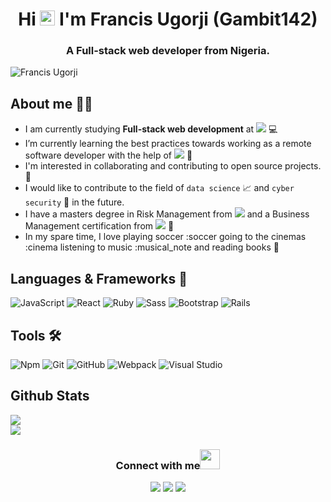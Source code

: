 <h1 align="center">Hi <img src="https://github.com/TheDudeThatCode/TheDudeThatCode/blob/master/Assets/Earth.gif" width="24px"> I'm Francis Ugorji&nbsp;(Gambit142)</h1>
<h3 align="center">A Full-stack web developer from Nigeria.</h3>
<p align="left"> <img src="https://komarev.com/ghpvc/?username=Gambit142&label=Views&color=blue&style=plastic" alt="Francis Ugorji" /></p>

## **About me** 👨🏿

- I am currently studying **Full-stack web development** at ![](https://img.shields.io/badge/-Microverse-blueviolet) :computer:
- I’m currently learning the best practices towards working as a remote software developer with the help of ![](https://img.shields.io/badge/-Microverse-blueviolet) :book:
- I'm interested in collaborating and contributing to open source projects. 👯
- I would like to contribute to the field of `data science` 📈  and `cyber security` 🔐 in the future.
- I have a masters degree in Risk Management from ![](https://img.shields.io/badge/-University%20of%20Lagos-green) and a Business Management certification from ![](https://img.shields.io/badge/-European%20Business%20University-rgb(29%2C%2025%2C%2018)) :school:
- In my spare time, I love playing soccer :soccer going to the cinemas :cinema listening to music :musical_note and reading books 📔 

## **Languages & Frameworks** 📶 

![JavaScript](https://icongr.am/devicon/javascript-original.svg?size=50&color=currentColor)
![React](https://icongr.am/devicon/react-original.svg?size=50&color=currentColor)
![Ruby](https://icongr.am/devicon/ruby-original-wordmark.svg?size=50&color=d26a6a)
![Sass](https://icongr.am/devicon/sass-original.svg?size=50&color=currentColor)
![Bootstrap](https://icongr.am/devicon/bootstrap-plain-wordmark.svg?size=50&color=e86d6d)
![Rails](https://icongr.am/devicon/rails-original-wordmark.svg?size=50&color=e98b8b)

## **Tools** 🛠 

![Npm](https://icongr.am/devicon/npm-original-wordmark.svg?size=50&color=currentColor)
![Git](https://icongr.am/devicon/git-original.svg?size=50&color=currentColor)
![GitHub](https://icongr.am/devicon/github-original.svg?size=50&color=e86d6d)
![Webpack](https://icongr.am/devicon/webpack-plain-wordmark.svg?size=50&color=e98b8b)
![Visual Studio](https://icongr.am/devicon/visualstudio-plain.svg?size=50&color=e98b8b)

## **Github Stats**
<a align="center" href="https://github.com/Gambit142/github-readme-stats">
  <img align="center" src="https://github-readme-stats.vercel.app/api?username=Gambit142&show_icons=true&theme=merko" /><br>
</a>
<a align="center" href="https://github.com/Gambit142/github-top-languages">
  <img align="center" src="https://github-readme-stats.vercel.app/api/top-langs/?username=Gambit142&theme=merko" />
</a>

<h3 align="center"><b>Connect with me</b><img src="https://github.com/TheDudeThatCode/TheDudeThatCode/blob/master/Assets/Handshake.gif" height="32px"></h3>

<p align="center">
  <a target="_blank"
    href="www.linkedin.com/in/francis-ugorji-a567b7168"><img
    src="https://img.shields.io/badge/-LinkedIn-0077b5?style=for-the-badge&logo=LinkedIn&logoColor=white"></img></a>
  <a target="_blank"
    href="mailto:nzefrancismaryeugorji@gmail.com"><img
    src="https://img.shields.io/badge/-Gmail-D14836?style=for-the-badge&logo=Gmail&logoColor=white"></img></a>
  <a target="_blank"
    href="https://wa.me/+2348166419386"><img
    src="https://img.shields.io/badge/WhatsApp-25D366?style=for-the-badge&logo=whatsapp&logoColor=white"></img></a>
</p>

<!-- <a target="_blank"
    href="https://twitter.com/DeeMaejor"><img
    src="https://img.shields.io/badge/-Twitter-1DA1F2?style=for-the-badge&logo=Twitter&logoColor=white"></img></a> -->
